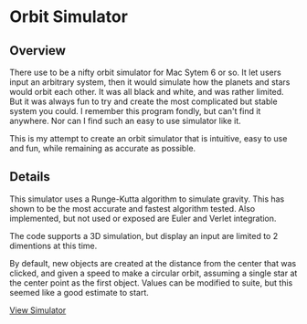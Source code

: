 # Orbit Simulator

## Overview
There use to be a nifty orbit simulator for Mac Sytem 6 or so. It let users input an arbitrary system, then it would simulate how the planets and stars would orbit each other. It was all black and white, and was rather limited. But it was always fun to try and create the most complicated but stable system you could. I remember this program fondly, but can't find it anywhere. Nor can I find such an easy to use simulator like it.

This is my attempt to create an orbit simulator that is intuitive, easy to use and fun, while remaining as accurate as possible.

## Details
This simulator uses a Runge-Kutta algorithm to simulate gravity. This has shown to be the most accurate and fastest algorithm tested. Also implemented, but not used or exposed are Euler and Verlet integration.

The code supports a 3D simulation, but display an input are limited to 2 dimentions at this time.

By default, new objects are created at the distance from the center that was clicked, and given a speed to make a circular orbit, assuming a single star at the center point as the first object. Values can be modified to suite, but this seemed like a good estimate to start.

[View Simulator](http://jdiwnab.github.io/OrbitSim/Orbit.html)
